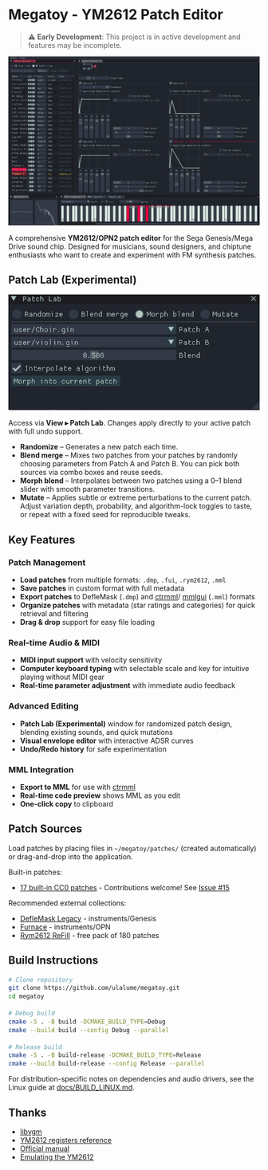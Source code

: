 # Megatoy - YM2612 Patch Editor

> ⚠️ **Early Development**: This project is in active development and features may be incomplete.

![Screenshot](https://raw.githubusercontent.com/ulalume/megatoy/main/docs/screenshot.png)

A comprehensive **YM2612/OPN2 patch editor** for the Sega Genesis/Mega Drive sound chip. Designed for musicians, sound designers, and chiptune enthusiasts who want to create and experiment with FM synthesis patches.

## Patch Lab (Experimental)

![Patch Lab Screenshot](https://raw.githubusercontent.com/ulalume/megatoy/main/docs/patch_lab.png)

Access via **View ▸ Patch Lab**.
Changes apply directly to your active patch with full undo support.

- **Randomize** – Generates a new patch each time.
- **Blend merge** – Mixes two patches from your patches by randomly choosing parameters from Patch A and Patch B. You can pick both sources via combo boxes and reuse seeds.
- **Morph blend** – Interpolates between two patches using a 0–1 blend slider with smooth parameter transitions.
- **Mutate** – Applies subtle or extreme perturbations to the current patch. Adjust variation depth, probability, and algorithm-lock toggles to taste, or repeat with a fixed seed for reproducible tweaks.

## Key Features

### Patch Management

- **Load patches** from multiple formats: `.dmp`, `.fui`, `.rym2612`, `.mml`
- **Save patches** in custom format with full metadata
- **Export patches** to DefleMask (`.dmp`) and [ctrmml](https://github.com/superctr/ctrmml)/ [mmlgui](https://github.com/superctr/mmlgui) (`.mml`) formats
- **Organize patches** with metadata (star ratings and categories) for quick retrieval and filtering
- **Drag & drop** support for easy file loading

### Real-time Audio & MIDI

- **MIDI input support** with velocity sensitivity
- **Computer keyboard typing** with selectable scale and key for intuitive playing without MIDI gear
- **Real-time parameter adjustment** with immediate audio feedback

### Advanced Editing

- **Patch Lab (Experimental)** window for randomized patch design, blending existing sounds, and quick mutations
- **Visual envelope editor** with interactive ADSR curves
- **Undo/Redo history** for safe experimentation

### MML Integration

- **Export to MML** for use with [ctrmml](https://github.com/superctr/ctrmml)
- **Real-time code preview** shows MML as you edit
- **One-click copy** to clipboard

## Patch Sources

Load patches by placing files in `~/megatoy/patches/` (created automatically) or drag-and-drop into the application.

Built-in patches:

- [17 built-in CC0 patches](https://github.com/ulalume/megatoy/tree/main/assets/presets) - Contributions welcome! See [Issue #15](https://github.com/ulalume/megatoy/issues/15)

Recommended external collections:

- [DefleMask Legacy](https://www.deflemask.com/get_legacy/) - instruments/Genesis
- [Furnace](https://github.com/tildearrow/furnace) - instruments/OPN
- [Rym2612 ReFill](https://www.inphonik.com/press/press-release-rym2612-refill/) - free pack of 180 patches

## Build Instructions

```bash
# Clone repository
git clone https://github.com/ulalume/megatoy.git
cd megatoy

# Debug build
cmake -S . -B build -DCMAKE_BUILD_TYPE=Debug
cmake --build build --config Debug --parallel

# Release build
cmake -S . -B build-release -DCMAKE_BUILD_TYPE=Release
cmake --build build-release --config Release --parallel
```

For distribution-specific notes on dependencies and audio drivers, see the Linux guide at [docs/BUILD_LINUX.md](docs/BUILD_LINUX.md).

## Thanks

- [libvgm](https://github.com/ValleyBell/libvgm/)
- [YM2612 registers reference](https://plutiedev.com/ym2612-registers)
- [Official manual](https://segaretro.org/images/e/ef/YM2612_manual.pdf)
- [Emulating the YM2612](https://jsgroth.dev/blog/posts/emulating-ym2612-part-1/)
